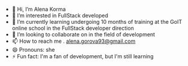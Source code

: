 - 👋 Hi, I’m Alena Korma
- 👀 I’m interested in FullStack developed
- 🌱 I’m currently learning undergoing 10 months of training at the GoIT online school in the FullStack developer direction
- 💞️ I’m looking to collaborate on in the field of development
- 📫 How to reach me . alena.gorova93@gmail.com
- 😄 Pronouns: she
- ⚡ Fun fact: I'm a fan of development, but I'm still learning

<!---
HelenKo07/HelenKo07 is a ✨ special ✨ repository because its `README.md` (this file) appears on your GitHub profile.
You can click the Preview link to take a look at your changes.
--->
